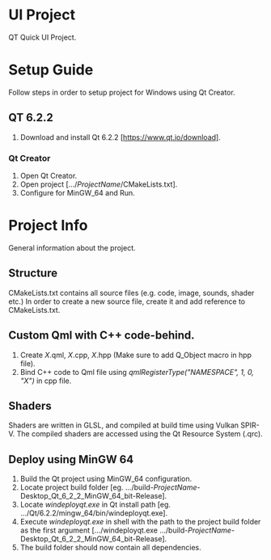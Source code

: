 # UI Project
QT Quick UI Project.

# Setup Guide
Follow steps in order to setup project for Windows using Qt Creator.

## QT 6.2.2
1. Download and install Qt 6.2.2 [https://www.qt.io/download].

### Qt Creator
1. Open Qt Creator.
2. Open project [.../*ProjectName*/CMakeLists.txt].
3. Configure for MinGW_64 and Run.

# Project Info
General information about the project.

## Structure
CMakeLists.txt contains all source files (e.g. code, image, sounds, shader etc.)
In order to create a new source file, create it and add reference to CMakeLists.txt.

## Custom Qml with C++ code-behind.
1. Create *X*.qml, *X*.cpp, *X*.hpp (Make sure to add Q_Object macro in hpp file).
2. Bind C++ code to Qml file using *qmlRegisterType<X>("NAMESPACE", 1, 0, "X")* in cpp file.

## Shaders
Shaders are written in GLSL, and compiled at build time using Vulkan SPIR-V.
The compiled shaders are accessed using the Qt Resource System (.qrc).

## Deploy using MinGW 64
1. Build the Qt project using MinGW_64 configuration.
2. Locate project build folder [eg. .../build-*ProjectName*-Desktop_Qt_6_2_2_MinGW_64_bit-Release].
3. Locate *windeployqt.exe* in Qt install path [eg. .../Qt/6.2.2/mingw_64/bin/windeployqt.exe].
4. Execute *windeployqt.exe* in shell with the path to the project build folder as the first argument [.../windeployqt.exe .../build-*ProjectName*-Desktop_Qt_6_2_2_MinGW_64_bit-Release].
5. The build folder should now contain all dependencies.
